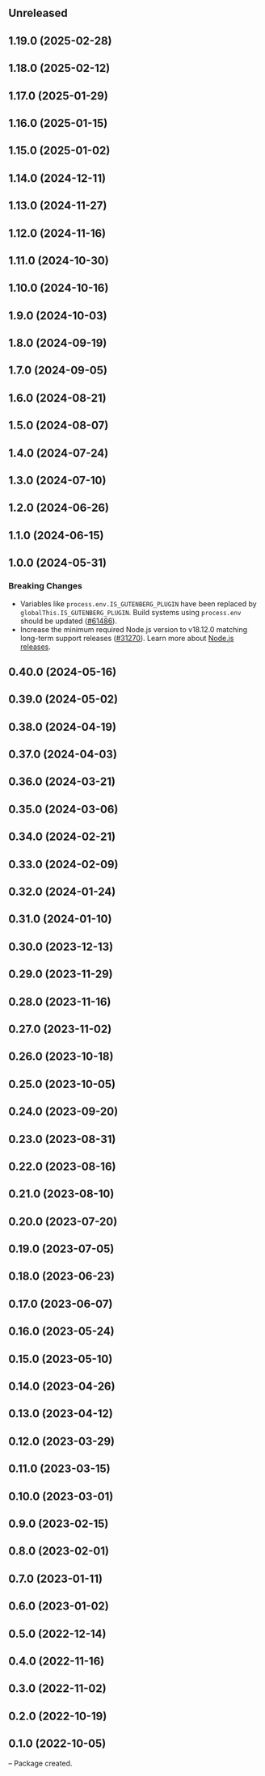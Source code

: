 <!-- Learn how to maintain this file at https://github.com/WordPress/gutenberg/tree/HEAD/packages#maintaining-changelogs. -->

## Unreleased

## 1.19.0 (2025-02-28)

## 1.18.0 (2025-02-12)

## 1.17.0 (2025-01-29)

## 1.16.0 (2025-01-15)

## 1.15.0 (2025-01-02)

## 1.14.0 (2024-12-11)

## 1.13.0 (2024-11-27)

## 1.12.0 (2024-11-16)

## 1.11.0 (2024-10-30)

## 1.10.0 (2024-10-16)

## 1.9.0 (2024-10-03)

## 1.8.0 (2024-09-19)

## 1.7.0 (2024-09-05)

## 1.6.0 (2024-08-21)

## 1.5.0 (2024-08-07)

## 1.4.0 (2024-07-24)

## 1.3.0 (2024-07-10)

## 1.2.0 (2024-06-26)

## 1.1.0 (2024-06-15)

## 1.0.0 (2024-05-31)

### Breaking Changes

-   Variables like `process.env.IS_GUTENBERG_PLUGIN` have been replaced by `globalThis.IS_GUTENBERG_PLUGIN`. Build systems using `process.env` should be updated ([#61486](https://github.com/WordPress/gutenberg/pull/61486)).
-   Increase the minimum required Node.js version to v18.12.0 matching long-term support releases ([#31270](https://github.com/WordPress/gutenberg/pull/61930)). Learn more about [Node.js releases](https://nodejs.org/en/about/previous-releases).

## 0.40.0 (2024-05-16)

## 0.39.0 (2024-05-02)

## 0.38.0 (2024-04-19)

## 0.37.0 (2024-04-03)

## 0.36.0 (2024-03-21)

## 0.35.0 (2024-03-06)

## 0.34.0 (2024-02-21)

## 0.33.0 (2024-02-09)

## 0.32.0 (2024-01-24)

## 0.31.0 (2024-01-10)

## 0.30.0 (2023-12-13)

## 0.29.0 (2023-11-29)

## 0.28.0 (2023-11-16)

## 0.27.0 (2023-11-02)

## 0.26.0 (2023-10-18)

## 0.25.0 (2023-10-05)

## 0.24.0 (2023-09-20)

## 0.23.0 (2023-08-31)

## 0.22.0 (2023-08-16)

## 0.21.0 (2023-08-10)

## 0.20.0 (2023-07-20)

## 0.19.0 (2023-07-05)

## 0.18.0 (2023-06-23)

## 0.17.0 (2023-06-07)

## 0.16.0 (2023-05-24)

## 0.15.0 (2023-05-10)

## 0.14.0 (2023-04-26)

## 0.13.0 (2023-04-12)

## 0.12.0 (2023-03-29)

## 0.11.0 (2023-03-15)

## 0.10.0 (2023-03-01)

## 0.9.0 (2023-02-15)

## 0.8.0 (2023-02-01)

## 0.7.0 (2023-01-11)

## 0.6.0 (2023-01-02)

## 0.5.0 (2022-12-14)

## 0.4.0 (2022-11-16)

## 0.3.0 (2022-11-02)

## 0.2.0 (2022-10-19)

## 0.1.0 (2022-10-05)

– Package created.
